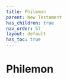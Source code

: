 ```yaml
---
title: Philemon
parent: New Testament
has_children: true
nav_order: 57
layout: default
has_toc: true
---
```


# Philemon
